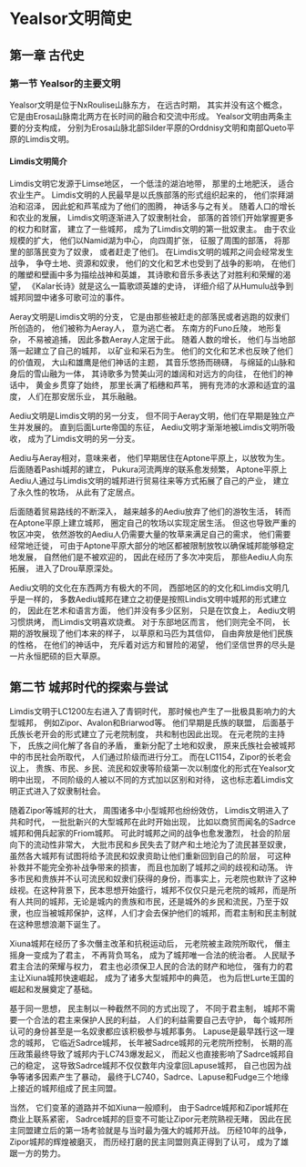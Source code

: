 # Yealsor文明简史
## 第一章 古代史
### 第一节 Yealsor的主要文明
Yealsor文明是位于NxRoulise山脉东方，
在远古时期，
其实并没有这个概念，
它是由Erosa山脉南北两方在长时间的融合和交流中形成。
Yealsor文明由两条主要的分支构成，
分别为Erosa山脉北部Silder平原的Orddnisy文明和南部Queto平原的Limdis文明。

#### Limdis文明简介
Limdis文明它发源于Limse地区，
一个低洼的湖泊地带，
那里的土地肥沃，
适合农业生产。
Limdis文明的人民最早是以氏族部落的形式组织起来的，
他们崇拜湖泊和沼泽，
因此蛇和芦苇成为了他们的图腾，
神话多与之有关。
随着人口的增长和农业的发展，
Limdis文明逐渐进入了奴隶制社会，
部落的首领们开始掌握更多的权力和财富，
建立了一些城邦，
成为了Limdis文明的第一批奴隶主。
由于农业规模的扩大，
他们以Namid湖为中心，
向四周扩张，
征服了周围的部落，
将那里的部落民变为了奴隶，
或者赶走了他们。
在Limdis文明的城邦之间会经常发生战争，
争夺土地、资源和奴隶，
他们的文化和艺术也受到了战争的影响，
在他们的雕塑和壁画中多为描绘战神和英雄，
其诗歌和音乐多表达了对胜利和荣耀的渴望，
《Kalar长诗》就是这么一篇歌颂英雄的史诗，
详细介绍了从Humulu战争到城邦同盟中诸多可歌可泣的事件。

Aeray文明是Limdis文明的分支，
它是由那些被赶走的部落民或者逃跑的奴隶们所创造的，
他们被称为Aeray人，
意为逃亡者。
东南方的Funo丘陵，
地形复杂，
不易被追捕，
因此多数Aeray人定居于此。
随着人数的增长，
他们与当地部落一起建立了自己的城邦，
以矿业和采石为生。
他们的文化和艺术也反映了他们的价值观，
大山和雄鹰是他们神话的主题，
其音乐悠扬而磅礴，
与绵延的山脉和身后的雪山融为一体，
其诗歌多为赞美山河的雄阔和对远方的向往，
在他们的神话中，
黄金乡贯穿了始终，
那里长满了稻穗和芦苇，
拥有充沛的水源和适宜的温度，
人们在那安居乐业，
其乐融融。

Aediu文明是Limdis文明的另一分支，
但不同于Aeray文明，他们在早期是独立产生并发展的。
直到后面Lurte帝国的东征，
Aediu文明才渐渐地被Limdis文明所吸收，
成为了Limdis文明的另一分支。

Aediu与Aeray相对，意味来者，
他们早期居住在Aptone平原上，以放牧为生。
后面随着Pashi城邦的建立，
Pukura河流两岸的联系愈发频繁，
Aptone平原上Aediu人通过与Limdis文明的城邦进行贸易往来等方式拓展了自己的产业，
建立了永久性的牧场，
从此有了定居点。

后面随着贸易路线的不断深入，
越来越多的Aediu放弃了他们的游牧生活，
转而在Aptone平原上建立城邦，
圈定自己的牧场以实现定居生活。
但这也导致严重的牧区冲突，
依然游牧的Aediu人仍需要大量的牧草来满足自己的需求，
他们需要经常地迁徙，
可由于Aptone平原大部分的地区都被限制放牧以确保城邦能够稳定地发展，
自然他们是不被欢迎的，
因此在经历了多次冲突后，
那些Aediu人向东拓展，
进入了Drou草原深处。

Aediu文明的文化在东西两方有极大的不同，
西部地区的的文化和Limdis文明几乎是一样的，
多数Aediu城邦在建立之初便是按照Lindis文明中城邦的形式建立的，
因此在艺术和语言方面，
他们并没有多少区别，
只是在饮食上，
Aediu文明习惯烘烤，
而Limdis文明喜欢烧煮。
对于东部地区而言，
他们则完全不同，
长期的游牧展现了他们本来的样子，
以草原和马匹为其信仰，
自由奔放是他们民族的性格，
在他们的神话中，
充斥着对远方和冒险的渴望，
他们坚信世界的尽头是一片永恒肥硕的巨大草原。

## 第二节 城邦时代的探索与尝试
Limdis文明于LC1200左右进入了青铜时代，
那时候也产生了一批极具影响力的大型城邦，
例如Zipor、Avalon和Briarwod等。
他们早期是氏族的联盟，
后面基于氏族长老开会的形式建立了元老院制度，
共和制也因此出现。
在元老院的主持下，
氏族之间化解了各自的矛盾，
重新分配了土地和奴隶，
原来氏族社会被城邦中的市民社会所取代，
人们通过阶级而进行分工。
而在LC1154，Zipor的长老会议上，
贵族、市民、乡民、流民和奴隶等阶级第一次以制度化的形式在Yealsor文明中出现，
不同阶级的人被以不同的方式加以区别和对待，
这也标志着Limdis文明正式进入了奴隶制社会。

随着Zipor等城邦的壮大，
周围诸多中小型城邦也纷纷效仿，
Limdis文明进入了共和时代，
一批批新兴的大型城邦在此时开始出现，
比如以商贸而闻名的Sadrce城邦和佣兵起家的Friom城邦。
可此时城邦之间的战争也愈发激烈，
社会的阶层向下的流动性非常大，
大批市民和乡民失去了财产和土地沦为了流民甚至奴隶，
虽然各大城邦有试图将给予流民和奴隶资助让他们重新回到自己的阶层，
可这种补救并不能完全弥补战争带来的损害，
而且也加剧了城邦之间的歧视和动荡。
许多市民和贵族并不认可流民和奴隶们获得的身份，而事实上，元老院也默许了这种歧视。在这种背景下，民本思想开始盛行，城邦不仅仅只是元老院的城邦，而是所有人共同的城邦，无论是城内的贵族和市民，还是城外的乡民和流民，乃至于奴隶，也应当被城邦保护，这样，人们才会去保护他们的城邦，而君主制和民主制就在这种思想浪潮下诞生了。

Xiuna城邦在经历了多次僭主改革和抗税运动后，
元老院被主政院所取代，
僭主摇身一变成为了君主，
不再背负骂名，
成为了城邦唯一合法的统治者。
人民赋予君主合法的荣耀与权力，
君主也必须保卫人民的合法的财产和地位，
强有力的君主让Xiuna城邦快速崛起，
成为了诸多大型城邦中的典范，
也为后世Lurte王国的崛起和发展奠定了基础。

基于同一思想，
民主制以一种截然不同的方式出现了，
不同于君主制，
城邦不需要一个合法的君主来保护人民的利益，
人们的利益需要自己去守护，
每个城邦所认可的身份甚至是一名奴隶都应该积极参与城邦事务。
Lapuse是最早践行这一理念的城邦，
它临近Sadrce城邦，
长年被Sadrce城邦的元老院所控制，
长期的高压政策最终导致了城邦内于LC743爆发起义，
而起义也直接影响了Sadrce城邦自己的稳定，
这导致Sadrce城邦不仅仅数年内没拿回Lapuse城邦，
自己也因为战争等诸多因素产生了暴动，
最终于LC740，Sadrce、Lapuse和Fudge三个地缘上接近的城邦组成了民主同盟。

当然，
它们变革的道路并不如Xiuna一般顺利，
由于Sadrce城邦和Zipor城邦在商业上联系紧密，
Sadrce城邦的巨变不可能让Zipor元老院熟视无睹，
因此在民主同盟建立后的第一场考验就是与当时最为强大的城邦开战。
历经10年的战争，
Zipor城邦的辉煌被磨灭，
而历经打磨的民主同盟则真正得到了认可，
成为了雄踞一方的势力。